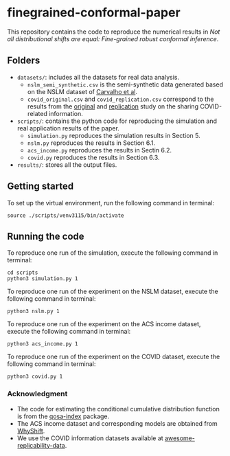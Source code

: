 # finegrained-conformal-paper
This repository contains the code to reproduce the numerical results in 
*Not all distributional shifts are equal: Fine-grained robust conformal inference*.


## Folders
- `datasets/`: includes all the datasets for real data analysis.
    - `nslm_semi_synthetic.csv` is the semi-synthetic data generated based on the NSLM dataset of [Carvalho et al](https://arxiv.org/abs/1907.07592).
    - `covid_original.csv` and `covid_replication.csv` correspond to the results from the [original](https://journals.sagepub.com/doi/full/10.1177/0956797620939054) and 
    [replication](https://journals.sagepub.com/doi/10.1177/09567976211024535) study on the sharing COVID-related information. 
- `scripts/`: contains the python code for reproducing the simulation and real application results of the paper.
    - `simulation.py` reproduces the simulation results in Section 5.
    - `nslm.py` reproduces the results in Section 6.1.
    - `acs_income.py` reproduces the results in Sectin 6.2.
    - `covid.py` reproduces the results in Section 6.3.
- `results/`: stores all the output files.

## Getting started
To set up the virtual environment, run the following command in terminal:
```
source ./scripts/venv3115/bin/activate
```

## Running the code 
To reproduce one run of the simulation, execute the following command in terminal:
```
cd scripts
python3 simulation.py 1
```
To reproduce one run of the experiment on the NSLM dataset, execute the following command in terminal:
```
python3 nslm.py 1
```
To reproduce one run of the experiment on the ACS income dataset, execute the following command in terminal:
```
python3 acs_income.py 1
```

To reproduce one run of the experiment on the COVID dataset, execute the following command in terminal:
```
python3 covid.py 1
```

### Acknowledgment
- The code for estimating the conditional cumulative distribution function is 
from the [qosa-index](https://gitlab.com/qosa_index) package.
- The ACS income dataset 
and corresponding models are obtained from [WhyShift](https://github.com/namkoong-lab/whyshift/tree/main/whyshift).
- We use the COVID information datasets available at [awesome-replicability-data](https://github.com/ying531/awesome-replicability-data). 
